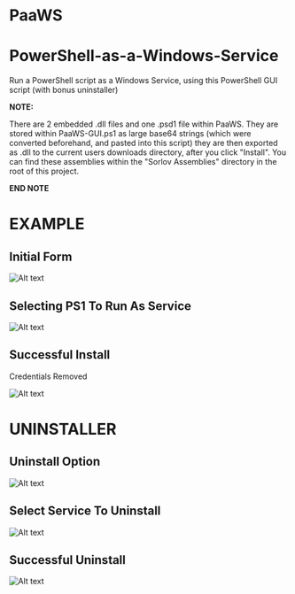 # PaaWS

# PowerShell-as-a-Windows-Service

Run a PowerShell script as a Windows Service, using this PowerShell GUI script (with bonus uninstaller)

**NOTE:** 

There are 2 embedded .dll files and one .psd1 file within PaaWS. They are stored within PaaWS-GUI.ps1 as large base64 strings (which were converted beforehand, and pasted into this script) they are then exported as .dll to the current users downloads directory, after you click "Install". You can find these assemblies within the "Sorlov Assemblies" directory in the root of this project.

**END NOTE**

# EXAMPLE

## Initial Form
![Alt text](http://i.imgur.com/Z8j2pJb.png)

## Selecting PS1 To Run As Service
![Alt text](http://i.imgur.com/RQo1bUo.png)

## Successful Install
Credentials Removed

![Alt text](http://i.imgur.com/bncD7xA.png)

# UNINSTALLER

## Uninstall Option
![Alt text](http://i.imgur.com/g4LeXoH.png)

## Select Service To Uninstall
![Alt text](http://i.imgur.com/RzNcMYu.png)

## Successful Uninstall
![Alt text](http://i.imgur.com/Ei37iwf.png)

